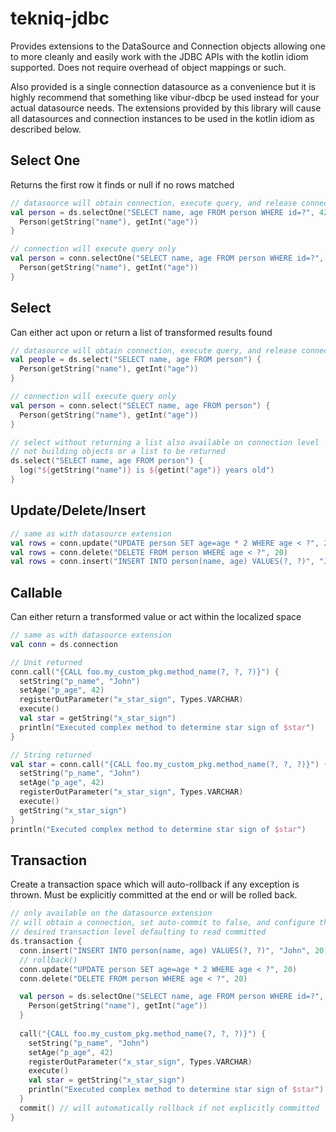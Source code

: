 # tekniq-jdbc
Provides extensions to the DataSource and Connection objects allowing
one to more cleanly and easily work with the JDBC APIs with the kotlin
idiom supported. Does not require overhead of object mappings or such.

Also provided is a single connection datasource as a convenience but it
is highly recommend that something like vibur-dbcp be used instead for
your actual datasource needs. The extensions provided by this library
will cause all datasources and connection instances to be used in the
kotlin idiom as described below.

## Select One
Returns the first row it finds or null if no rows matched

```kotlin
// datasource will obtain connection, execute query, and release connection
val person = ds.selectOne("SELECT name, age FROM person WHERE id=?", 42) {
  Person(getString("name"), getInt("age"))
}

// connection will execute query only
val person = conn.selectOne("SELECT name, age FROM person WHERE id=?", 42) {
  Person(getString("name"), getInt("age"))
}
```

## Select
Can either act upon or return a list of transformed results found

```kotlin
// datasource will obtain connection, execute query, and release connection
val people = ds.select("SELECT name, age FROM person") {
  Person(getString("name"), getInt("age"))
}

// connection will execute query only
val person = conn.select("SELECT name, age FROM person") {
  Person(getString("name"), getInt("age"))
}

// select without returning a list also available on connection level
// not building objects or a list to be returned
ds.select("SELECT name, age FROM person") {
  log("${getString("name")} is ${getint("age")} years old")
}
```

## Update/Delete/Insert

```kotlin
// same as with datasource extension
val rows = conn.update("UPDATE person SET age=age * 2 WHERE age < ?", 20)
val rows = conn.delete("DELETE FROM person WHERE age < ?", 20)
val rows = conn.insert("INSERT INTO person(name, age) VALUES(?, ?)", "John", 20)
```

## Callable
Can either return a transformed value or act within the localized space

```kotlin
// same as with datasource extension
val conn = ds.connection

// Unit returned
conn.call("{CALL foo.my_custom_pkg.method_name(?, ?, ?)}") {
  setString("p_name", "John")
  setAge("p_age", 42)
  registerOutParameter("x_star_sign", Types.VARCHAR)
  execute()
  val star = getString("x_star_sign")
  println("Executed complex method to determine star sign of $star")
}

// String returned
val star = conn.call("{CALL foo.my_custom_pkg.method_name(?, ?, ?)}") {
  setString("p_name", "John")
  setAge("p_age", 42)
  registerOutParameter("x_star_sign", Types.VARCHAR)
  execute()
  getString("x_star_sign")
}
println("Executed complex method to determine star sign of $star")
```

## Transaction
Create a transaction space which will auto-rollback if any exception is
thrown. Must be explicitly committed at the end or will be rolled back.

```kotlin
// only available on the datasource extension
// will obtain a connection, set auto-commit to false, and configure the
// desired transaction level defaulting to read committed
ds.transaction {
  conn.insert("INSERT INTO person(name, age) VALUES(?, ?)", "John", 20)
  // rollback()
  conn.update("UPDATE person SET age=age * 2 WHERE age < ?", 20)
  conn.delete("DELETE FROM person WHERE age < ?", 20)

  val person = ds.selectOne("SELECT name, age FROM person WHERE id=?", 42) {
    Person(getString("name"), getInt("age"))
  }
  
  call("{CALL foo.my_custom_pkg.method_name(?, ?, ?)}") {
    setString("p_name", "John")
    setAge("p_age", 42)
    registerOutParameter("x_star_sign", Types.VARCHAR)
    execute()
    val star = getString("x_star_sign")
    println("Executed complex method to determine star sign of $star")
  }
  commit() // will automatically rollback if not explicitly committed
}
```
